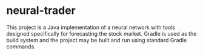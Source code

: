 # neural-trader
This project is a Java implementation of a neural network with tools designed specifically for forecasting the stock market. Gradle is used as the build system and the project may be built and run using standard Gradle commands.  
